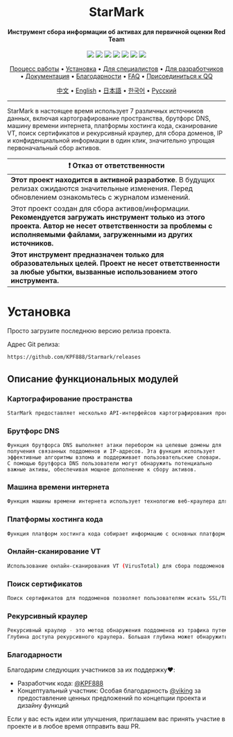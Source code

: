 <h1 align="center">StarMark</h4>

<h4 align="center">Инструмент сбора информации об активах для первичной оценки Red Team</h4>

<p align="center">
  <!-- Версия Node -->
  <img src="https://img.shields.io/badge/Node-v20.10.0-blue"/>
  <img src="https://img.shields.io/badge/Electron-v32.0.0-blue"/>
  <!-- Загрузки -->
  <a href="https://github.com/KPF888/Starmark/releases">
    <img src="https://img.shields.io/github/downloads/KPF888/Starmark/total?label=Загрузки&color=green"/></a>
  <!-- Участники -->
  <a href="https://github.com/KPF888/Starmark/graphs/contributors">
    <img src="https://img.shields.io/badge/Участники-2-green"/></a>
  <!-- Версия -->
  <a href="https://github.com/KPF888/Starmark/releases">
    <img src="https://img.shields.io/github/v/release/KPF888/Starmark?include_prereleases&label=Релиз&color=blue"/></a>
  <!-- Issues -->
  <a href="https://github.com/KPF888/Starmark/issues">
    <img src="https://img.shields.io/github/issues/KPF888/Starmark?label=Проблемы&color=yellow"/></a>
  <!-- QQ Group -->
  <a href="https://qm.qq.com/q/cHYSFTF4UU">
    <img src="https://img.shields.io/badge/QQ%20Группа-805411168-yellow"/></a>
</p>

<p align="center">
  <a href="#процесс-работы">Процесс работы</a> •
  <a href="#установка">Установка</a> •
  <a href="#для-специалистов-по-безопасности">Для специалистов</a> •
  <a href="#для-разработчиков">Для разработчиков</a> •
  <a href="https://github.com/KPF888/Starmark/blob/dist/README.md">Документация</a> •
  <a href="#благодарности">Благодарности</a> •
  <a href="">FAQ</a> •
  <a href="https://qm.qq.com/q/cHYSFTF4UU">Присоединиться к QQ</a>
</p>

<p align="center">
  <a href="https://github.com/KPF888/Starmark/blob/dist/README.md">中文</a> •
  <a href="https://github.com/KPF888/Starmark/blob/dist/README_EN.md">English</a> •
  <a href="https://github.com/KPF888/Starmark/blob/dist/README_JP.md">日本語</a> •
  <a href="https://github.com/KPF888/Starmark/blob/dist/README_KR.md">한국어</a> •
  <a href="https://github.com/KPF888/Starmark/blob/dist/README_RU.md">Русский</a>
</p>

---

StarMark в настоящее время использует 7 различных источников данных, включая картографирование пространства, брутфорс DNS, машину времени интернета, платформы хостинга кода, сканирование VT, поиск сертификатов и рекурсивный краулер, для сбора доменов, IP и конфиденциальной информации в один клик, значительно упрощая первоначальный сбор активов.

| :exclamation: **Отказ от ответственности**                                                                                                              |
| --------------------------------------------------------------------------------------------------------------------------------------- |
| **Этот проект находится в активной разработке**. В будущих релизах ожидаются значительные изменения. Перед обновлением ознакомьтесь с журналом изменений. |
| Этот проект создан для сбора активов/информации. **Рекомендуется загружать инструмент только из этого проекта. Автор не несет ответственности за проблемы с исполняемыми файлами, загруженными из других источников.** |
| **Этот инструмент предназначен только для образовательных целей. Проект не несет ответственности за любые убытки, вызванные использованием этого инструмента.** |

# Установка

Просто загрузите последнюю версию релиза проекта.

Адрес Git релиза:

```sh
https://github.com/KPF888/Starmark/releases
```

## Описание функциональных модулей

### Картографирование пространства

```sh
StarMark предоставляет несколько API-интерфейсов картографирования пространства, включая FOFA, VT и другие.
```

### Брутфорс DNS

```console
Функция брутфорса DNS выполняет атаки перебором на целевые домены для получения связанных поддоменов и IP-адресов. Эта функция использует эффективные алгоритмы взлома и поддерживает пользовательские словари. С помощью брутфорса DNS пользователи могут обнаружить потенциально важные активы, обеспечивая мощное дополнение к сбору активов.
```

### Машина времени интернета

```sh
Функция машины времени интернета использует технологию веб-краулера для сбора и анализа исторических данных целевых веб-сайтов. Сравнивая данные из разных временных точек, пользователи могут понять траекторию развития целевых веб-сайтов и обнаружить потенциальные проблемы безопасности. Кроме того, машина времени интернета может помочь пользователям обнаружить удаленную конфиденциальную информацию, повышая полноту сбора информации.
```

### Платформы хостинга кода

```sh
Функция платформ хостинга кода собирает информацию с основных платформ, таких как GitHub и GitLab, добывая конфиденциальную информацию целевого проекта, включая код, историю коммитов, ветки и теги. Анализируя эту информацию, пользователи могут обнаружить потенциальные уязвимости в проектах, обеспечивая основу для последующего обнаружения и использования уязвимостей.
```

### Онлайн-сканирование VT

```sh
Использование онлайн-сканирования VT (VirusTotal) для сбора поддоменов является косвенным методом. VT может отображать историю домена, включая ранее разрешенные IP-адреса и связанные поддомены. Эти исторические записи могут содержать поддомены, которые больше не активны, но существовали ранее.
```

### Поиск сертификатов

```sh
Поиск сертификатов для поддоменов позволяет пользователям искать SSL/TLS сертификаты, выданные центрами сертификации (CA). Эти сертификаты содержат информацию о доменах, включая основные домены и поддомены. Эти исторические записи сертификатов могут содержать поддомены, которые больше не активны, но существовали ранее.
```

### Рекурсивный краулер

```sh
Рекурсивный краулер - это метод обнаружения поддоменов из трафика путем автоматического рекурсивного обхода директорий веб-сайта. Сбор поддоменов с помощью рекурсивного краулера иногда может принести неожиданные открытия.
Глубина доступа рекурсивного краулера. Большая глубина может обнаружить больше поддоменов, но также увеличивает потребление ресурсов и время. При обилии ресурсов рекомендуется не превышать 3 уровня, при меньшем количестве ресурсов можно попробовать 5 уровней.
```

### Благодарности

Благодарим следующих участников за их поддержку:heart::

- Разработчик кода: [@KPF888](https://github.com/KPF888)
- Концептуальный участник: Особая благодарность [@viking](https://github.com/VK2000) за предоставление ценных предложений по концепции проекта и дизайну функций

Если у вас есть идеи или улучшения, приглашаем вас принять участие в проекте и в любое время отправить ваш PR. 